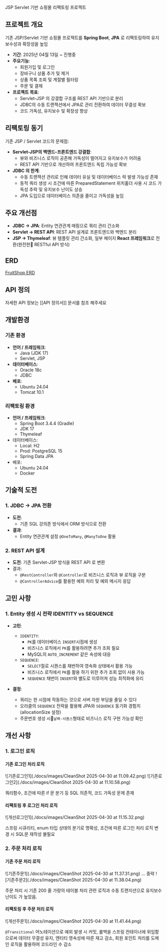 
JSP Servlet 기반 쇼핑몰 리팩토링 프로젝트

## 프로젝트 개요
기존 JSP/Servlet 기반 쇼핑몰 프로젝트를 **Spring Boot**, **JPA** 로 리팩토링하여 유지보수성과 확장성을 높임

- **기간**: 2025년 04월 13일 ~ 진행중
- **주요기능**:
	- 회원가입 및 로그인
	- 장바구니 상품 추가 및 제거
	- 상품 목록 조회 및 계절별 필터링
	- 주문 및 결제
- **프로젝트 목표**:
	- Servlet-JSP 의 강결합 구조를 REST API 기반으로 분리
	- JDBC의 수동 트랜잭션에서 JPA로 관리 전환하여 데이터 무결성 확보
	- 코드 가독성, 유지보수 및 확장성 향상

## 리팩토링 동기
기존 JSP / Servlet 코드의 문제점:

- **Servlet-JSP의 백엔드-프론트엔드 강결합**:
	- 뷰와 비즈니스 로직이 공존해 가독성이 떨어지고 유지보수가 어려움
	- REST API 기반으로 개선하여 프론트엔드 독립 가능성 확보
- **JDBC 의 한계**:
	- 수동 트랜잭션 관리로 인해 데이터 유실 및 데이터베이스 락 발생 가능성 존재
	- 동적 쿼리 생성 시 조건에 따른 PreparedStatement 위치홀더 사용 시 코드 가독성 추락 및 유지보수 난이도 상승
	- JPA 도입으로 데이터베이스 의존을 줄이고 가독성을 높임


## 주요 개선점

- **JDBC → JPA**: Entity 연관관계 매핑으로 쿼리 관리 간소화
- **Servlet → REST API**: REST API 설계로 프론트엔드와 백엔드 분리
- **JSP → Thymeleaf**: 뷰 템플릿 관리 간소화, 일부 페이지 **React 프레임워크**로 전환(완전한 RESTful API 방식)

## ERD

[FruitShop ERD](https://www.erdcloud.com/d/7S9xt8SMDxY87zEFz)

## API 정의
자세한 API 정보는 [[API 정의서]] 문서를 참조 해주세요

##  개발환경
### 기존 환경
- **언어 / 프레임워크**:
	- Java (JDK 17)
	- Servlet, JSP
- **데이터베이스**:
	- Oracle 18c
	- JDBC
- **배포**:
	- Ubuntu 24.04
	- Tomcat 10.1
### 리팩토링 환경
- **언어 / 프레임워크**:
	- Spring Boot 3.4.4 (Gradle)
	- JDK 17
	- Thymeleaf
- 데이터베이스:
	- Local: H2
	- Prod: PostgreSQL 15
	- Spring Data JPA
- 배포:
	- Ubuntu 24.04
	- Docker


## 기술적 도전
### 1. JDBC → JPA 전환
- **도전**:
	- 기존 SQL 강의존 방식에서 ORM 방식으로 전환
- **결과**:
	- Entity 연관관계 설정 `@OneToMany`, `@ManyToOne` 활용

### 2. REST API 설계
- **도전**: 기존 Servlet-JSP 방식을 REST API 로 변환
- 결과:
	- `@RestController`와 `@Controller`로 비즈니스 로직과 뷰 로직을 구분
	- `@ControllerAdvice`를 활용한 예외 처리 및 예외 메시지 응답


## 고민 사항

### 1. Entity 생성 시 전략 IDENTITY vs SEQUENCE
- **고민**:
	- `IDENTITY`:
		- `PK`를 데이터베이스 `INSERT`시점에 생성
		- 비즈니스 로직에서 `PK`를 활용하려면 추가 조회 필요
		- MySQL의 `AUTO_INCREMENT` 같은 속성에 대응
	- `SEQUENCE`:
		- `SELECT`절로 시퀀스를 채번하여 영속화 상태에서 활용 가능
		- 비즈니스 로직에서 `PK`를 활용 하기 위한 추가 조회 없이 사용 가능
		- `SEQUENCE` 채번이 `INSERT`와 별도로 이루어져 성능 최적화에 유리

- **결정**:
	- 쿼리는 한 시점에 작동하는 것으로 서버 자원 부담을 줄일 수 있다
	- 오라클의 `SEQUENCE` 전략을 활용해 JPA와 `SEQUENCE` 동기화 경험치 (allocationSize 설정)
	- 주문번호 생성 시`날짜-시퀀스`형태로 비즈니스 로직 구현 가능성 확인



## 개선 사항
### 1. 로그인 로직

#### 기존 로그인 처리 로직

![기존로그인1](./docs/images/CleanShot 2025-04-30 at 11.09.42.png)
![기존로그인2](./docs/images/CleanShot 2025-04-30 at 11.10.58.png)


쿼리함수, 조건에 따른 if 문 분기 등 SQL 의존적, 코드 가독성 문제 존재

#### 리팩토링 후 로그인 처리 로직

![개선로그인1](./docs/images/CleanShot 2025-04-30 at 11.15.32.png)

스프링 시큐리티, enum 타입 상태의 분기로 명확성, 조건에 따른 로그인 처리 로직 변경 시 SQL문 재작성 불필요


### 2. 주문 처리 로직

#### 기존 주문 처리 로직

![기존주문1](./docs/images/CleanShot 2025-04-30 at 11.37.31.png)
... 중략
![기존주문2](./docs/images/CleanShot 2025-04-30 at 11.38.04.png)

주문 처리 시 기존 200 줄 가량의 테이블 처리 관련 로직과 수동 트랜지션으로 유지보수 난이도 가 높았음.

#### 리팩토링 후 주문 처리 로직

![개선주문1](./docs/images/CleanShot 2025-04-30 at 11.41.44.png)

`@Transitional` 어노테이션으로 예외 발생 시 커밋, 롤백을 스프링 컨테이너에 위임함으로써 데이터 무결성 유지, 엔티티 영속성에 따른 재고 감소, 회원 포인트 처리를 도메인 로직을 활용하여 코드라인 수 감소


